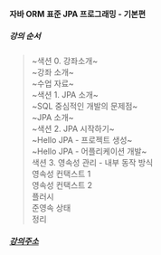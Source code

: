 #### 자바 ORM 표준 JPA 프로그래밍 - 기본편

##### 강의 순서

> ~색션 0. 강좌소개~  
> ~강좌 소개~  
> ~수업 자료~  
> ~색션 1. JPA 소개~  
> ~SQL 중심적인 개발의 문제점~  
> ~JPA 소개~  
> ~색션 2. JPA 시작하기~  
> ~Hello JPA - 프로젝트 생성~  
> ~Hello JPA - 어플리케이션 개발~  
> 색션 3. 영속성 관리 - 내부 동작 방식  
> 영속성 컨택스트 1  
> 영속성 컨택스트 2  
> 플러시  
> 준영속 상태  
> 정리  
##### [강의주소](https://www.inflearn.com/course/ORM-JPA-Basic/dashboard)
